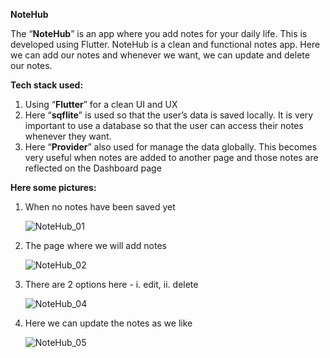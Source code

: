 **NoteHub**

The “**NoteHub**” is an app where you add notes for your daily life. This is developed using Flutter. 
NoteHub is a clean and functional notes app. Here we can add our notes and whenever we want, we can update and delete our notes.

**Tech stack used:**
  1. Using “**Flutter**” for a clean UI and UX
  2. Here “**sqflite**” is used so that the user’s data is saved locally. It is very important to use a database so that the user can access their notes whenever they want.
  3. Here “**Provider**” also used for manage the data globally. This becomes very useful when notes are added to another page and those notes are reflected on the Dashboard page
     
**Here some pictures:**
  1. When no notes have been saved yet
     
     ![NoteHub_01](https://github.com/user-attachments/assets/114418f3-76e8-4427-b94c-ed029d6e0fcf)
     

  2. The page where we will add notes
     
     ![NoteHub_02](https://github.com/user-attachments/assets/24782d36-a0b1-4e09-b2dd-7d91f5e2fa1b)


  3. There are 2 options here - i. edit, ii. delete
     
     ![NoteHub_04](https://github.com/user-attachments/assets/fd05f498-3b52-43d3-9ac0-f706d9406717)


  4. Here we can update the notes as we like
     
     ![NoteHub_05](https://github.com/user-attachments/assets/808e70ef-3be6-4936-8086-836225343a6f)


